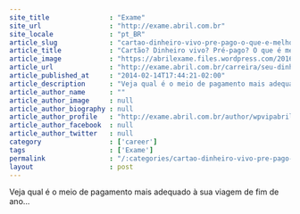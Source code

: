 ```yaml
---
site_title               : "Exame"
site_url                 : "http://exame.abril.com.br"
site_locale              : "pt_BR"
article_slug             : "cartao-dinheiro-vivo-pre-pago-o-que-e-melhor-para-ferias"
article_title            : "Cartão? Dinheiro vivo? Pré-pago? O que é melhor para férias?"
article_image            : "https://abrilexame.files.wordpress.com/2016/09/size_960_16_9_18302947014.jpg?quality=70&strip=all&w=960"
article_url              : "http://exame.abril.com.br/carreira/seu-dinheiro-nas-ferias/"
article_published_at     : "2014-02-14T17:44:21-02:00"
article_description      : "Veja qual é o meio de pagamento mais adequado à sua viagem de fim de ano..."
article_author_name      : ""
article_author_image     : null
article_author_biography : null
article_author_profile   : "http://exame.abril.com.br/author/wpvipabril/"
article_author_facebook  : null
article_author_twitter   : null
category                 : ['career']
tags                     : ['Exame']
permalink                : "/:categories/cartao-dinheiro-vivo-pre-pago-o-que-e-melhor-para-ferias/"
layout                   : post
---
```


Veja qual é o meio de pagamento mais adequado à sua viagem de fim de ano...
